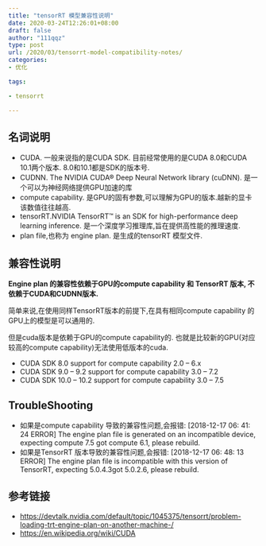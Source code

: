 ```yaml
---
title: "tensorRT 模型兼容性说明"
date: 2020-03-24T12:26:01+08:00
draft: false
author: "111qqz"
type: post
url: /2020/03/tensorrt-model-compatibility-notes/
categories:
- 优化

tags:

- tensorrt

---
```


## 名词说明

- CUDA. 一般来说指的是CUDA SDK. 目前经常使用的是CUDA 8.0和CUDA 10.1两个版本. 8.0和10.1都是SDK的版本号.
- CUDNN. The NVIDIA CUDA® Deep Neural Network library (cuDNN). 是一个可以为神经网络提供GPU加速的库
- compute capability.  是GPU的固有参数,可以理解为GPU的版本.越新的显卡该数值往往越高. 
- tensorRT.NVIDIA TensorRT™ is an SDK for high-performance deep learning inference. 是一个深度学习推理库,旨在提供高性能的推理速度.
- plan file,也称为 engine plan. 是生成的tensorRT 模型文件.


## 兼容性说明

**Engine plan 的兼容性依赖于GPU的compute capability 和 TensorRT 版本, 不依赖于CUDA和CUDNN版本.**

简单来说,在使用同样TensorRT版本的前提下,在具有相同compute capability 的GPU上的模型是可以通用的.



但是cuda版本是依赖于GPU的compute capability的. 也就是比较新的GPU(对应较高的compute capability)无法使用低版本的cuda.

- CUDA SDK 8.0 support for compute capability 2.0 – 6.x
- CUDA SDK 9.0 – 9.2 support for compute capability 3.0 – 7.2
- CUDA SDK 10.0 – 10.2 support for compute capability 3.0 – 7.5
 


## TroubleShooting
- 如果是compute capability 导致的兼容性问题,会报错: [2018-12-17 06: 41: 24 ERROR] The engine plan file is generated on an incompatible device, expecting compute 7.5 got compute 6.1, please rebuild.
- 如果是TensorRT 版本导致的兼容性问题,会报错: [2018-12-17 06: 48: 13 ERROR] The engine plan file is incompatible with this version of TensorRT, expecting 5.0.4.3got 5.0.2.6, please rebuild.

## 参考链接
- https://devtalk.nvidia.com/default/topic/1045375/tensorrt/problem-loading-trt-engine-plan-on-another-machine-/
- https://en.wikipedia.org/wiki/CUDA







